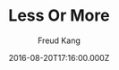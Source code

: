 ---
title: Less Or More
github: https://github.com/luoyan35714/LessOrMore
demo: https://www.hifreud.com/
author: Freud Kang
ssg:
  - Jekyll
cms:
  - Markdown
date: 2016-08-20T17:16:00.000Z
description: Jekyll theme.
draft: false
publish_date: '2016-08-20T17:16:00Z'
update_date: '2021-11-30T04:40:12Z'
github_star: 180
github_fork: 222
---